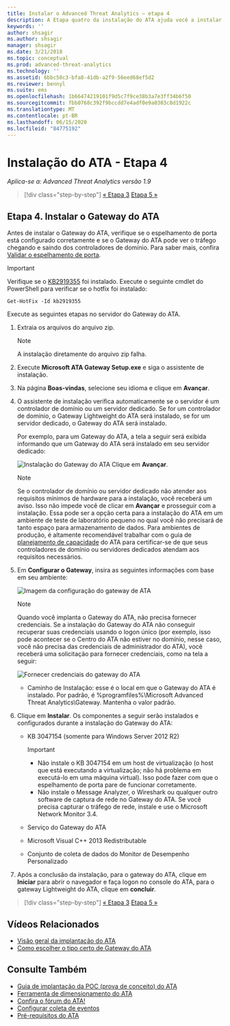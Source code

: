 ```yaml
---
title: Instalar o Advanced Threat Analytics – etapa 4
description: A Etapa quatro da instalação do ATA ajuda você a instalar o Gateway do ATA.
keywords: ''
author: shsagir
ms.author: shsagir
manager: shsagir
ms.date: 3/21/2018
ms.topic: conceptual
ms.prod: advanced-threat-analytics
ms.technology: ''
ms.assetid: 6bbc50c3-bfa8-41db-a2f9-56eed68ef5d2
ms.reviewer: bennyl
ms.suite: ems
ms.openlocfilehash: 1b66474219101f9d5c7f9ce38b3a7e3ff34b6f50
ms.sourcegitcommit: fbb0768c392f9bccdd7e4adf0e9a0303c8d1922c
ms.translationtype: MT
ms.contentlocale: pt-BR
ms.lasthandoff: 06/15/2020
ms.locfileid: "84775192"
---
```

# <a name="install-ata---step-4"></a>Instalação do ATA - Etapa 4

*Aplica-se a: Advanced Threat Analytics versão 1.9*

> [!div class="step-by-step"]
> [« Etapa 3](install-ata-step3.md)
> [Etapa 5 »](install-ata-step5.md)

## <a name="step-4-install-the-ata-gateway"></a>Etapa 4. Instalar o Gateway do ATA

Antes de instalar o Gateway do ATA, verifique se o espelhamento de porta está configurado corretamente e se o Gateway do ATA pode ver o tráfego chegando e saindo dos controladores de domínio. Para saber mais, confira [Validar o espelhamento de porta](validate-port-mirroring.md).


> [!IMPORTANT]
> Verifique se o [KB2919355](https://support.microsoft.com/kb/2919355/) foi instalado.  Execute o seguinte cmdlet do PowerShell para verificar se o hotfix foi instalado:
>
> `Get-HotFix -Id kb2919355`

Execute as seguintes etapas no servidor do Gateway do ATA.

1. Extraia os arquivos do arquivo zip. 
   > [!NOTE] 
   > A instalação diretamente do arquivo zip falha.
    
2. Execute **Microsoft ATA Gateway Setup.exe** e siga o assistente de instalação.
    
3. Na página **Boas-vindas**, selecione seu idioma e clique em **Avançar**.
    
4. O assistente de instalação verifica automaticamente se o servidor é um controlador de domínio ou um servidor dedicado. Se for um controlador de domínio, o Gateway Lightweight do ATA será instalado, se for um servidor dedicado, o Gateway do ATA será instalado. 
    
   Por exemplo, para um Gateway do ATA, a tela a seguir será exibida informando que um Gateway do ATA será instalado em seu servidor dedicado:
    
   ![Instalação do Gateway do ATA](media/ata-gw-install.png) Clique em **Avançar**.
    
   > [!NOTE] 
   > Se o controlador de domínio ou servidor dedicado não atender aos requisitos mínimos de hardware para a instalação, você receberá um aviso. Isso não impede você de clicar em **Avançar** e prosseguir com a instalação. Essa pode ser a opção certa para a instalação do ATA em um ambiente de teste de laboratório pequeno no qual você não precisará de tanto espaço para armazenamento de dados. Para ambientes de produção, é altamente recomendável trabalhar com o guia de [planejamento de capacidade](ata-capacity-planning.md) do ATA para certificar-se de que seus controladores de domínio ou servidores dedicados atendam aos requisitos necessários.
    
5. Em **Configurar o Gateway**, insira as seguintes informações com base em seu ambiente:
    
   ![Imagem da configuração do gateway de ATA](media/ata-gw-configure.png)
    
   > [!NOTE]
   > Quando você implanta o Gateway do ATA, não precisa fornecer credenciais. Se a instalação do Gateway do ATA não conseguir recuperar suas credenciais usando o logon único (por exemplo, isso pode acontecer se o Centro do ATA não estiver no domínio, nesse caso, você não precisa das credenciais de administrador do ATA), você receberá uma solicitação para fornecer credenciais, como na tela a seguir: 
   
    ![Fornecer credenciais do gateway do ATA](media/ata-install-credentials.png)
   
    - Caminho de Instalação: esse é o local em que o Gateway do ATA é instalado. Por padrão, é %programfiles%\Microsoft Advanced Threat Analytics\Gateway. Mantenha o valor padrão.
   
6. Clique em **Instalar**. Os componentes a seguir serão instalados e configurados durante a instalação do Gateway do ATA:
    
    -   KB 3047154 (somente para Windows Server 2012 R2)
    
        > [!IMPORTANT]
        > -   Não instale o KB 3047154 em um host de virtualização (o host que está executando a virtualização; não há problema em executá-lo em uma máquina virtual). Isso pode fazer com que o espelhamento de porta pare de funcionar corretamente. 
        > -   Não instale o Message Analyzer, o Wireshark ou qualquer outro software de captura de rede no Gateway do ATA. Se você precisa capturar o tráfego de rede, instale e use o Microsoft Network Monitor 3.4.
    
    -   Serviço do Gateway do ATA
    -   Microsoft Visual C++ 2013 Redistributable
    -   Conjunto de coleta de dados do Monitor de Desempenho Personalizado
    
7. Após a conclusão da instalação, para o gateway do ATA, clique em **Iniciar** para abrir o navegador e faça logon no console do ATA, para o gateway Lightweight do ATA, clique em **concluir**.


> [!div class="step-by-step"]
> [« Etapa 3](install-ata-step3.md)
> [Etapa 5 »](install-ata-step5.md)


## <a name="related-videos"></a>Vídeos Relacionados
- [Visão geral da implantação do ATA](https://channel9.msdn.com/Shows/Microsoft-Security/Overview-of-ATA-Deployment-in-10-Minutes)
- [Como escolher o tipo certo de Gateway do ATA](https://channel9.msdn.com/Shows/Microsoft-Security/ATA-Deployment-Choose-the-Right-Gateway-Type)

## <a name="see-also"></a>Consulte Também
- [Guia de implantação da POC (prova de conceito) do ATA](https://aka.ms/atapoc)
- [Ferramenta de dimensionamento do ATA](https://aka.ms/atasizingtool)
- [Confira o fórum do ATA!](https://social.technet.microsoft.com/Forums/security/home?forum=mata)
- [Configurar coleta de eventos](configure-event-collection.md)
- [Pré-requisitos do ATA](ata-prerequisites.md)

